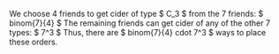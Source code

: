 We choose 4 friends to get cider of type $ C_3 $ from the 7 friends: $ binom{7}{4} $ 
The remaining friends can get cider of any of the other 7 types: $ 7^3 $ 
Thus, there are $ binom{7}{4} cdot 7^3 $ ways to place these orders.
